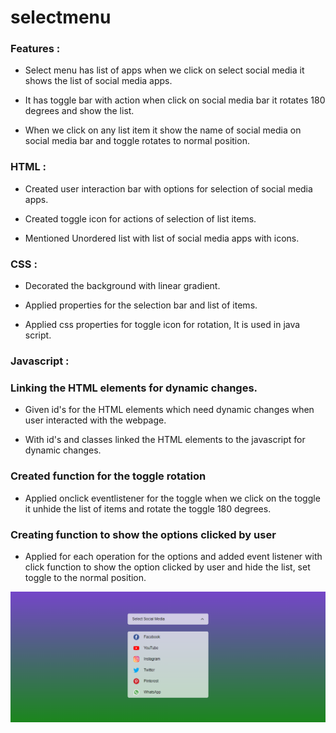 # selectmenu
 
### Features :

* Select menu has list of apps when we click on select social media it shows the list of social media apps.

* It has toggle bar with action when click on social media bar it rotates 180 degrees and show the list.

* When we click on any list item it show the name of social media on social media bar and toggle rotates to normal position.

### HTML :

* Created user interaction bar with options for selection of social media apps.

* Created toggle icon for actions of selection of list items.

* Mentioned Unordered list with list of social media apps with icons.

### CSS :

* Decorated the background with linear gradient.

* Applied properties for the selection bar and list of items.

* Applied css properties for toggle icon for rotation, It is used in java script.

### Javascript :

### Linking the HTML elements for dynamic changes.

* Given id's for the HTML elements which need dynamic changes when user interacted with the webpage.

* With id's and classes linked the HTML elements to the javascript for dynamic changes.

### Created function for the toggle rotation 

* Applied onclick eventlistener for the toggle when we click on the toggle it unhide the list of items and rotate the toggle 180 degrees.

### Creating function to show the options clicked by user 

* Applied for each operation for the options and added event listener with click function to show the option clicked by user and hide the list, set toggle to the normal position. 

<img src="outputimages/selectmenu.png">


